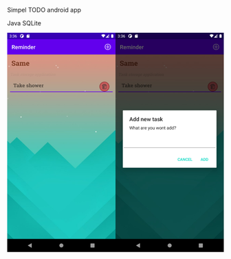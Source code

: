 Simpel TODO android app

Java
SQLite

<img src="https://github.com/Cooplix/TODO/blob/master/app/src/main/res/drawable/screen.jpg" height="512" width="1024">
